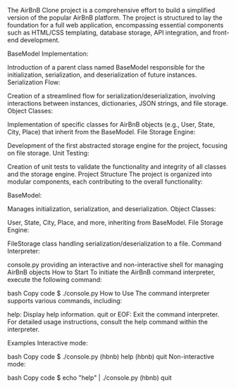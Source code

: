 The AirBnB Clone project is a comprehensive effort to build a simplified version of the popular AirBnB platform. The project is structured to lay the foundation for a full web application, encompassing essential components such as HTML/CSS templating, database storage, API integration, and front-end development.

BaseModel Implementation:

Introduction of a parent class named BaseModel responsible for the initialization, serialization, and deserialization of future instances.
Serialization Flow:

Creation of a streamlined flow for serialization/deserialization, involving interactions between instances, dictionaries, JSON strings, and file storage.
Object Classes:

Implementation of specific classes for AirBnB objects (e.g., User, State, City, Place) that inherit from the BaseModel.
File Storage Engine:

Development of the first abstracted storage engine for the project, focusing on file storage.
Unit Testing:

Creation of unit tests to validate the functionality and integrity of all classes and the storage engine.
Project Structure
The project is organized into modular components, each contributing to the overall functionality:

BaseModel:

Manages initialization, serialization, and deserialization.
Object Classes:

User, State, City, Place, and more, inheriting from BaseModel.
File Storage Engine:

FileStorage class handling serialization/deserialization to a file.
Command Interpreter:

console.py providing an interactive and non-interactive shell for managing AirBnB objects
How to Start
To initiate the AirBnB command interpreter, execute the following command:

bash
Copy code
$ ./console.py
How to Use
The command interpreter supports various commands, including:

help: Display help information.
quit or EOF: Exit the command interpreter.
For detailed usage instructions, consult the help command within the interpreter.

Examples
Interactive mode:

bash
Copy code
$ ./console.py
(hbnb) help
(hbnb) quit
Non-interactive mode:

bash
Copy code
$ echo "help" | ./console.py
(hbnb) quit
